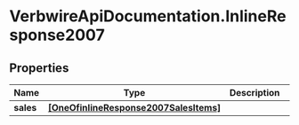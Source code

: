 # VerbwireApiDocumentation.InlineResponse2007

## Properties
Name | Type | Description | Notes
------------ | ------------- | ------------- | -------------
**sales** | [**[OneOfinlineResponse2007SalesItems]**](ModelObject.md) |  | [optional] 

